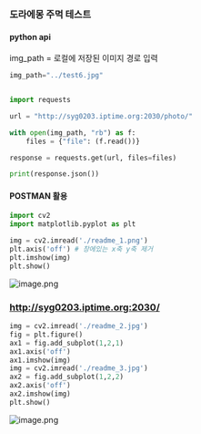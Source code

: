 ### 도라에몽 주먹 테스트

#### python api

img_path = 로컬에 저장된 이미지 경로 입력


```python
img_path="../test6.jpg"


import requests

url = "http://syg0203.iptime.org:2030/photo/"

with open(img_path, "rb") as f:
    files = {"file": (f.read())}

response = requests.get(url, files=files)

print(response.json())
```

#### POSTMAN 활용


```python
import cv2
import matplotlib.pyplot as plt
```


```python
img = cv2.imread('./readme_1.png')
plt.axis('off') # 창에있는 x축 y축 제거
plt.imshow(img)
plt.show()
```

![image.png](attachment:image.png)

### http://syg0203.iptime.org:2030/


```python
img = cv2.imread('./readme_2.jpg')
fig = plt.figure()
ax1 = fig.add_subplot(1,2,1)
ax1.axis('off')
ax1.imshow(img)
img = cv2.imread('./readme_3.jpg')
ax2 = fig.add_subplot(1,2,2)
ax2.axis('off')
ax2.imshow(img)
plt.show()
```

![image.png](attachment:image.png)
